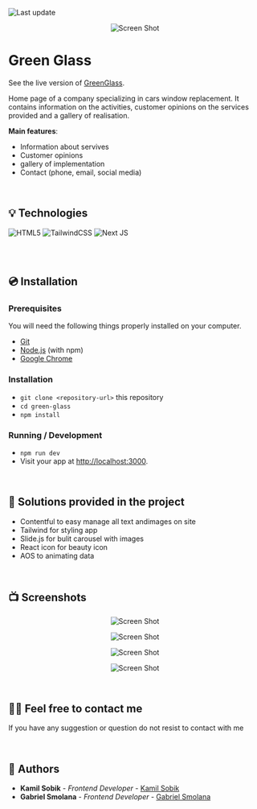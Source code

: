 <p>
    <img src="https://img.shields.io/github/last-commit/technik92/green-glass?style=flat-square" alt="Last update">
</p>
<p align="center">
    <img src="https://i.ibb.co/D4wH2xY/green-glass-5.png" alt="Screen Shot">
</p>

# Green Glass

See the live version of [GreenGlass](https://green-glass.vercel.app/).

Home page of a company specializing in cars window replacement. It contains information on the activities, customer opinions on the services provided and a gallery of realisation.

**Main features**:

- Information about servives
- Customer opinions
- gallery of implementation
- Contact (phone, email, social media)

&nbsp;

## 💡 Technologies

![HTML5](https://img.shields.io/badge/html5-%23E34F26.svg?style=for-the-badge&logo=html5&logoColor=white)
![TailwindCSS](https://img.shields.io/badge/tailwindcss-%2338B2AC.svg?style=for-the-badge&logo=tailwind-css&logoColor=white)
![Next JS](https://img.shields.io/badge/Next-black?style=for-the-badge&logo=next.js&logoColor=white)

<p align="center">    
<img src='https://svgshare.com/i/tau.svg' title='' />
</p>

&nbsp;

## 💿 Installation

### Prerequisites

You will need the following things properly installed on your computer.

- [Git](https://git-scm.com/)
- [Node.js](https://nodejs.org/) (with npm)
- [Google Chrome](https://google.com/chrome/)

### Installation

- `git clone <repository-url>` this repository
- `cd green-glass`
- `npm install`

### Running / Development

- `npm run dev`
- Visit your app at [http://localhost:3000](http://localhost:3000).

&nbsp;

## 🤔 Solutions provided in the project

- Contentful to easy manage all text andimages on site
- Tailwind for styling app
- Slide.js for bulit carousel with images
- React icon for beauty icon
- AOS to animating data

&nbsp;

## 📺 Screenshots

<p align="center">
    <img src="https://i.ibb.co/r32KnTL/green-glass-1.png" alt="Screen Shot">
</p>

<p align="center">
    <img src="https://i.ibb.co/RPzrCfF/green-glass-2.png" alt="Screen Shot">
</p>

<p align="center">
    <img src="https://i.ibb.co/XLS0mSV/green-glass-3.png" alt="Screen Shot">
</p>

<p align="center">
    <img src="https://i.ibb.co/vXSVBjz/green-glass-4.png" alt="Screen Shot">
</p>

&nbsp;

## 🙋‍♂️ Feel free to contact me

If you have any suggestion or question do not resist to contact with me

&nbsp;

## 🤝 Authors

- **Kamil Sobik** - _Frontend Developer_ - [Kamil Sobik](https://github.com/kamilsobik)
- **Gabriel Smolana** - _Frontend Developer_ - [Gabriel Smolana](https://github.com/gabrielsmolana)
